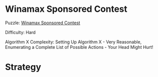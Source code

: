 # Winamax Sponsored Contest

Puzzle: [Winamax Sponsored Contest](https://www.codingame.com/training/hard/winamax-sponsored-contest)

Difficulty: Hard

Algorithm X Complexity: Setting Up Algorithm X - Very Reasonable, Enumerating a Complete List of Possible Actions - Your Head Might Hurt!

# Strategy
